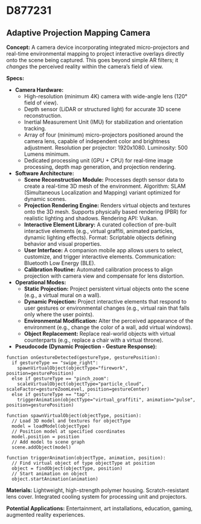 # D877231

## Adaptive Projection Mapping Camera

**Concept:** A camera device incorporating integrated micro-projectors and real-time environmental mapping to project interactive overlays directly onto the scene being captured. This goes beyond simple AR filters; it *changes* the perceived reality within the camera’s field of view.

**Specs:**

*   **Camera Hardware:**
    *   High-resolution (minimum 4K) camera with wide-angle lens (120° field of view).
    *   Depth sensor (LiDAR or structured light) for accurate 3D scene reconstruction.
    *   Inertial Measurement Unit (IMU) for stabilization and orientation tracking.
    *   Array of four (minimum) micro-projectors positioned around the camera lens, capable of independent color and brightness adjustment.  Resolution per projector: 1920x1080. Luminosity: 500 Lumens minimum.
    *   Dedicated processing unit (GPU + CPU) for real-time image processing, depth map generation, and projection rendering.
*   **Software Architecture:**
    *   **Scene Reconstruction Module:** Processes depth sensor data to create a real-time 3D mesh of the environment.  Algorithm:  SLAM (Simultaneous Localization and Mapping) variant optimized for dynamic scenes.
    *   **Projection Rendering Engine:** Renders virtual objects and textures onto the 3D mesh. Supports physically based rendering (PBR) for realistic lighting and shadows.  Rendering API: Vulkan.
    *   **Interactive Element Library:**  A curated collection of pre-built interactive elements (e.g., virtual graffiti, animated particles, dynamic lighting effects).  Format: Scriptable objects defining behavior and visual properties.
    *   **User Interface:** A companion mobile app allows users to select, customize, and trigger interactive elements.  Communication: Bluetooth Low Energy (BLE).
    *   **Calibration Routine:** Automated calibration process to align projection with camera view and compensate for lens distortion.
*   **Operational Modes:**
    *   **Static Projection:**  Project persistent virtual objects onto the scene (e.g., a virtual mural on a wall).
    *   **Dynamic Projection:** Project interactive elements that respond to user gestures or environmental changes (e.g., virtual rain that falls only where the user points).
    *   **Environmental Modification:**  Alter the perceived appearance of the environment (e.g., change the color of a wall, add virtual windows).
    *   **Object Replacement:**  Replace real-world objects with virtual counterparts (e.g., replace a chair with a virtual throne).
*   **Pseudocode (Dynamic Projection - Gesture Response):**

```
function onGestureDetected(gestureType, gesturePosition):
  if gestureType == "swipe_right":
    spawnVirtualObject(objectType="firework", position=gesturePosition)
  else if gestureType == "pinch_zoom":
    scaleVirtualObject(objectType="particle_cloud", scaleFactor=gestureZoomLevel, position=gestureCenter)
  else if gestureType == "tap":
    triggerAnimation(objectType="virtual_graffiti", animation="pulse", position=gesturePosition)

function spawnVirtualObject(objectType, position):
  // Load 3D model and textures for objectType
  model = loadModel(objectType)
  // Position model at specified coordinates
  model.position = position
  // Add model to scene graph
  scene.addObject(model)

function triggerAnimation(objectType, animation, position):
  // Find virtual object of type objectType at position
  object = findObject(objectType, position)
  // Start animation on object
  object.startAnimation(animation)
```

**Materials:** Lightweight, high-strength polymer housing. Scratch-resistant lens cover. Integrated cooling system for processing unit and projectors.

**Potential Applications:** Entertainment, art installations, education, gaming, augmented reality experiences.